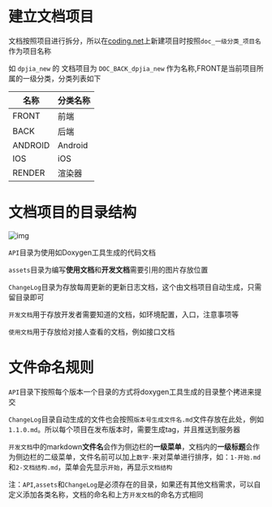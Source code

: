 # 建立文档项目


文档按照项目进行拆分，所以在[coding.net](http://coding.net)上新建项目时按照``doc_一级分类_项目名``作为项目名称

如 ``dpjia_new`` 的 文档项目为 ``DOC_BACK_dpjia_new`` 作为名称,FRONT是当前项目所属的一级分类，分类列表如下

<table>
  <thead>
    <tr>
      <th>名称</th>
      <th>分类名称</th>
    </tr>
  </thead>
  <tbody>
    <tr>
      <td>FRONT</td>
      <td>前端</td>
    </tr>
    <tr>
      <td>BACK</td>
      <td>后端</td>
    </tr>
    <tr>
      <td>ANDROID</td>
      <td>Android</td>
    </tr>
    <tr>
      <td>IOS</td>
      <td>iOS</td>
    </tr>
    <tr>
      <td>RENDER</td>
      <td>渲染器</td>
    </tr>
  </tbody>
</table>

# 文档项目的目录结构
![img](../images/folder.jpg)

``API``目录为使用如Doxygen工具生成的代码文档

``assets``目录为编写**使用文档**和**开发文档**需要引用的图片存放位置

``ChangeLog``目录为存放每周更新的更新日志文档，这个由文档项目自动生成，只需留目录即可

``开发文档``用于存放开发者需要知道的文档，如环境配置，入口，注意事项等

``使用文档``用于存放给对接人查看的文档，例如接口文档

# 文件命名规则

``API``目录下按照每个版本一个目录的方式将doxygen工具生成的目录整个拷进来提交

``ChangeLog``目录自动生成的文件也会按照``版本号生成文件名.md``文件存放在此处，例如``1.1.0.md``。所以每个项目在发布版本时，需要生成tag，并且推送到服务器

``开发文档``中的markdown**文件名**会作为侧边栏的**一级菜单**，文档内的**一级标题**会作为侧边栏的二级菜单，文件名前可以加上``数字-``来对菜单进行排序，如：``1-开始.md``和``2-文档结构.md``，菜单会先显示``开始``，再显示``文档结构``

注：``API``,``assets``和``ChangeLog``是必须存在的目录，如果还有其他文档需求，可以自定义添加各类名称，文档的命名和上方``开发文档``的命名方式相同



